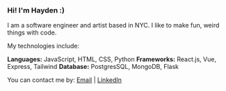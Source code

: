 ### Hi! I'm Hayden :)

I am a software engineer and artist based in NYC. I like to make fun, weird things with code.



My technologies include:

**Languages:** JavaScript, HTML, CSS, Python
**Frameworks:** React.js, Vue, Express, Tailwind
**Database:** PostgresSQL, MongoDB, Flask


You can contact me by: [Email](mailto:anderson.hayden@gmail.com) | [LinkedIn](https://www.linkedin.com/in/hayden-anderson-909)

<!--
**hayden707/hayden707** is a ✨ _special_ ✨ repository because its `README.md` (this file) appears on your GitHub profile.

Here are some ideas to get you started:

- 🔭 I’m currently working on ...
- 🌱 I’m currently learning ...
- 👯 I’m looking to collaborate on ...
- 🤔 I’m looking for help with ...
- 💬 Ask me about ...
- 📫 How to reach me: ...
- 😄 Pronouns: ...
- ⚡ Fun fact: ...
-->
